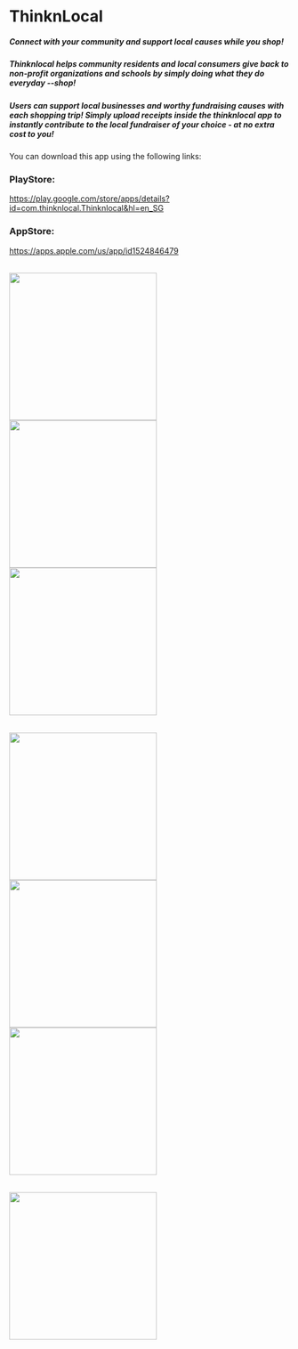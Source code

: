 # ThinknLocal

##### Connect with your community and support local causes while you shop!

##### Thinknlocal helps community residents and local consumers give back to non-profit organizations and schools by simply doing what they do everyday --shop!

##### Users can support local businesses and worthy fundraising causes with each shopping trip! Simply upload receipts inside the thinknlocal app to instantly contribute to the local fundraiser of your choice - at no extra cost to you!

You can download this app using the following links:
### PlayStore:
https://play.google.com/store/apps/details?id=com.thinknlocal.Thinknlocal&hl=en_SG

### AppStore:
https://apps.apple.com/us/app/id1524846479

&nbsp;  
<img src="images/1.jpg" width=265, height:270> <img src="images/2.jpg" width=265, height:270> <img src="images/3.jpg" width=265, height:270>

&nbsp;  
<img src="images/4.jpg" width=265, height:270> <img src="images/5.jpg" width=265, height:270> <img src="images/6.jpg" width=265, height:270>

&nbsp;  
<img src="images/7.jpg" width=265, height:270> 
